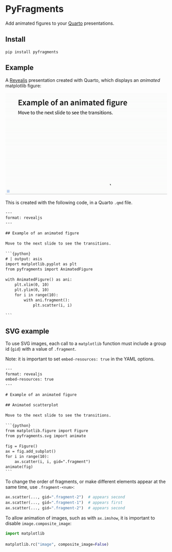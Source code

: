 # PyFragments

Add animated figures to your [Quarto](https://quarto.org) presentations.

## Install

```
pip install pyfragments
```

## Example

A [Revealjs](https://quarto.org/docs/presentations/revealjs/)
presentation created with Quarto,
which displays an *animated* matplotlib figure:

![Animated figure](https://raw.githubusercontent.com/maurosilber/pyfragments/main/docs/animated_figure.gif)

This is created with the following code,
in a Quarto `.qmd` file.

````qmd
---
format: revealjs
---

## Example of an animated figure

Move to the next slide to see the transitions.

```{python}
# | output: asis
import matplotlib.pyplot as plt
from pyfragments import AnimatedFigure

with AnimatedFigure() as ani:
    plt.xlim(0, 10)
    plt.ylim(0, 10)
    for i in range(10):
        with ani.fragment():
            plt.scatter(i, i)

```
````

## SVG example

To use SVG images,
each call to a `matplotlib` function must include a group id (`gid`) with a value of `.fragment`.

Note: it is important to set `embed-resources: true`
in the YAML options.

````qmd
---
format: revealjs
embed-resources: true
---

# Example of an animated figure

## Animated scatterplot

Move to the next slide to see the transitions.

```{python}
from matplotlib.figure import Figure
from pyfragments.svg import animate

fig = Figure()
ax = fig.add_subplot()
for i in range(10):
    ax.scatter(i, i, gid=".fragment")
animate(fig)
```
````

To change the order of fragments,
or make different elements appear at the same time,
use `.fragment-<num>`:

```python
ax.scatter(..., gid=".fragment-2")  # appears second
ax.scatter(..., gid=".fragment-1")  # appears first
ax.scatter(..., gid=".fragment-2")  # appears second
```

To allow animation of images,
such as with `ax.imshow`,
it is important to disable `image.composite_image`:

```python
import matplotlib

matplotlib.rc("image", composite_image=False)
```
